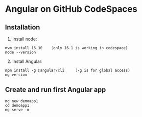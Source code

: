 # Angular on GitHub CodeSpaces

## Installation

1. Install node:
```
nvm install 16.10    (only 16.1 is working in codespace)
node --version
```

2. Install Angular: 
```
npm install -g @angular/cli     (-g is for global access)
ng version
```

## Create and run first Angular app
```
ng new demoapp1
cd demoapp1
ng serve -o
```
